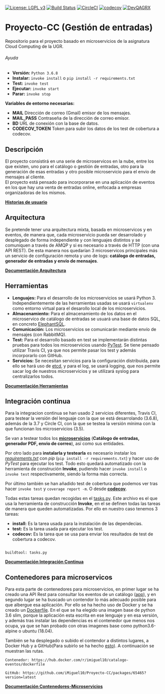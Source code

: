 [![License: LGPL v3](https://img.shields.io/badge/License-LGPL%20v3-blue.svg)](https://www.gnu.org/licenses/lgpl-3.0)
[![Build Status](https://travis-ci.com/iMiguel10/Proyecto-CC.svg?branch=master)](https://travis-ci.com/iMiguel10/Proyecto-CC)
[![CircleCI](https://circleci.com/gh/iMiguel10/Proyecto-CC.svg?style=svg)](https://circleci.com/gh/iMiguel10/Proyecto-CC) [![codecov](https://codecov.io/gh/iMiguel10/Proyecto-CC/branch/master/graph/badge.svg)](https://codecov.io/gh/iMiguel10/Proyecto-CC)  [![DevQAGRX](https://img.shields.io/badge/DevQAGRX-blueviolet?style=svg&logo=Git)](https://github.com/JJ/curso-tdd)
# Proyecto-CC (Gestión de entradas)

Repositorio para el proyecto basado en microservicios de la asignatura Cloud Computing de la UGR.

###### Ayuda

- **Versión:** `Python 3.6.8`
- **Instalar:** `invoke install` o `pip install -r requirements.txt`
- **Test:** `invoke test`
- **Ejecutar:** `invoke start`
- **Parar:** `invoke stop`

**Variables de entorno necesarias:**

- **MAIL** Dirección de correo (Gmail) emisor de los mensajes.  
- **MAIL_PASS** Contraseña de la dirección de correo emisor.
- **BD** URL de conexión con la base de datos.
- **CODECOV_TOKEN** Token para subir los datos de los test de cobertura a codecov.


## Descripción

El proyecto consistirá en una serie de microservicos en la nube, entre los que existen, uno para el catálogo o gestión de entradas, otro para la generación de esas entradas y otro posible microservicio para el envio de mensajes al cliente.  
El proyecto está pensado para incorporarse en una aplicación de eventos en los que hay una venta de entradas online, enfocada a empresas organizadoras de los mismos.

[**Historias de usuario**](https://github.com/iMiguel10/Proyecto-CC/blob/master/doc/historias-usuario.md)

## Arquitectura

Se pretende tener una arquitectura mixta, basada en microservicos y en eventos, de manera que, cada microservicio pueda ser desarrolado y desplegado de forma independiente y con lenguajes distintos y se comuniquen a través de AMQP y si es necesario a través de HTTP (con una API REST). De esta manera nos quedarían 3 microservicos principales más un servicio de configuración remota y uno de logs: **catálogo de entradas, generador de entradas y envío de mensajes**.

[**Documentación Arquitectura**](https://github.com/iMiguel10/Proyecto-CC/blob/master/doc/arquitectura.md)

## Herramientas

* **Lenguajes:** Para el desarrollo de los microservicios se usará Python 3. Independientemente de las herramientas usadas se usará `virtualenv` como entorno virtual para el desarollo local de los microservicios.
* **Almacenamiento:** Para el almacenamiento de los datos en el microservico de catálogo de entradas se usuará una base de datos SQL, en concreto [ElephantSQL](https://www.elephantsql.com/).
* **Comunicación:** Los microservicios se comunicarán mediante envío de mensajes (con RabbitMQ).
* **Test:** Para el desarrollo basado en test se implementarán distintas pruebas para todos los microservicios usando [PyTest](https://docs.pytest.org/en/latest/). Se tiene pensado utilizar Travis CI, ya que nos permite pasar los test y además incorporarlo con GitHub.
* **Servicios:** Se necesitan servicios para la configuración distribuida, para ello se hará uso de [etcd](https://etcd.io/), y para el log, se usará logging, que nos permite sacar log de nuestros microservicios y se utilizará syslog para centralizarlos todos.

[**Documentación Herramientas**](https://github.com/iMiguel10/Proyecto-CC/blob/master/doc/herramientas.md)

## Integración continua

Para la integracion continua se han usado 2 servicios diferentes, Travis CI, para testear la versión del lenguaje con la que se está desarrolando (3.6.8), además de la 3.7 y Circle CI, con la que se testea la versión mínima con la que funcionan los microservicios (3.5).

Se van a testear todos los [**microservicios**](https://github.com/iMiguel10/Proyecto-CC/tree/master/src) (**Catálogo de entradas, generador PDF, envio de correo**), así como sus entidades.

Por otro lado para **instalarla y testearla** es necesario instalar los [*requirements.txt*](https://github.com/iMiguel10/Proyecto-CC/blob/master/requirements.txt) con *pip* (`pip install -r requirements.txt`) y hacer uso de *PyTest* para ejecutar los test. Todo esto quedará automatizado con la herramienta de construción **Invoke**, pudiendo hacer `invoke install` o `invoke test` respectivamente, siendo la forma más correcta.

Por último también se han añadido test de cobertura que podemos ver tras hacer `invoke test` y `coverage report -m`. O desde [**codecov**](https://codecov.io/gh/iMiguel10/Proyecto-CC).

Todas estas tareas quedan recogidas en el [tasks.py](https://github.com/iMiguel10/Proyecto-CC/blob/master/tasks.py). Este archivo es el que usa la herramienta de construcción **Invoke**, en el se definen todas las tareas de manera que queden automatizadas. Por ello en nuestro caso tenemos 3 tareas:
+ **install:** Es la tarea usada para la instalación de las dependecias.
+ **test:** Es la tarea usada para ejecutar los test.
+ **codecov:** Es la tarea que se usa para enviar los resultados de test de cobertura a codecov.

~~~

buildtool: tasks.py

~~~

[**Documentación Integración Continua**](https://github.com/iMiguel10/Proyecto-CC/blob/master/doc/integracion-continua.md)

## Contenedores para microservicos

Para esta parte de contenedores para microservicios, en primer lugar se ha creado una API Rest para consultar los eventos de un catálogo ([app](https://github.com/iMiguel10/Proyecto-CC/blob/master/src/app.py)), y en segundo lugar se ha buscado un contendor lo más adecuado posible para que albergue esa aplicación. Por ello se ha hecho uso de Docker y se ha creado un [Dockerfile](https://github.com/iMiguel10/Proyecto-CC/blob/master/Dockerfile). En el que se ha elegido una imagen base de python 3.6 slim, porque la aplicación esta escrita en ese lenguaje y en esa versión, y además tras instalar las dependencias es el contenedor que menos nos ocupa, ya que se han probado con otras imagenes base como python3.6-alpine o ubuntu (18.04).

También se ha desplegado o subido el contendor a distintos lugares, a Docker Hub y a GitHub(Para subirlo se ha hecho [esto](https://help.github.com/es/github/managing-packages-with-github-packages/configuring-docker-for-use-with-github-packages)). A continuación se muestran las rutas.

~~~
Contenedor: https://hub.docker.com/r/imiguel10/catalogo-eventos/dockerfile

GitHub: https://github.com/iMiguel10/Proyecto-CC/packages/65465?version=latest
~~~

[**Documentación Contenedores-Microservicios**](https://github.com/iMiguel10/Proyecto-CC/blob/master/doc/contenedores-microservicios.md)
